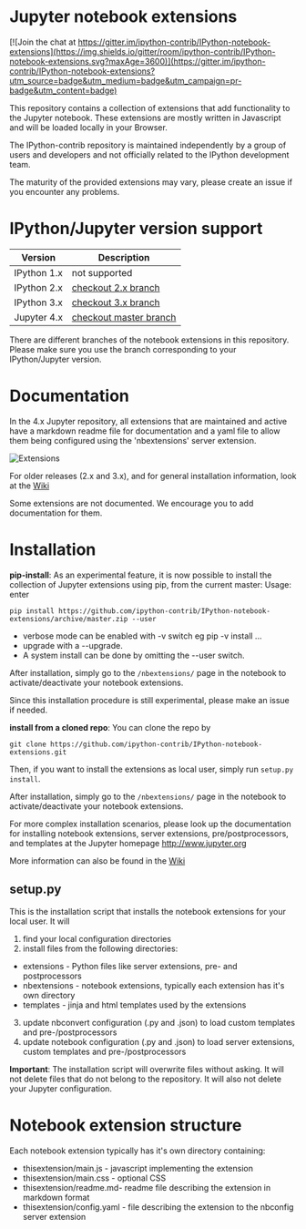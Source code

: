 Jupyter notebook extensions
===========================

[![Join the chat at https://gitter.im/ipython-contrib/IPython-notebook-extensions](https://img.shields.io/gitter/room/ipython-contrib/IPython-notebook-extensions.svg?maxAge=3600)](https://gitter.im/ipython-contrib/IPython-notebook-extensions?utm_source=badge&utm_medium=badge&utm_campaign=pr-badge&utm_content=badge)

This repository contains a collection of extensions that add functionality to the Jupyter notebook.
These extensions are mostly written in Javascript and will be loaded locally in your Browser.

The IPython-contrib repository is maintained independently by a group of users and developers and not officially related
 to the IPython development team.

The maturity of the provided extensions may vary, please create an issue if you encounter any problems.


IPython/Jupyter version support
===============================

| Version     | Description                                                                                    |
|-------------|------------------------------------------------------------------------------------------------|
| IPython 1.x | not supported                                                                                  |
| IPython 2.x | [checkout 2.x branch](https://github.com/ipython-contrib/IPython-notebook-extensions/tree/2.x) |
| IPython 3.x | [checkout 3.x branch](https://github.com/ipython-contrib/IPython-notebook-extensions/tree/3.x) |
| Jupyter 4.x | [checkout master branch](https://github.com/ipython-contrib/IPython-notebook-extensions/)      |

There are different branches of the notebook extensions in this repository.
Please make sure you use the branch corresponding to your IPython/Jupyter version.


Documentation
=============

In the 4.x Jupyter repository, all extensions that are maintained and active have a markdown readme file for
documentation and a yaml file to allow them being configured using the 'nbextensions' server extension.

![Extensions](nbextensions/config/icon.png)

For older releases (2.x and 3.x), and for general installation information, look at the [Wiki](https://github.com/ipython-contrib/IPython-notebook-extensions/wiki)

Some extensions are not documented. We encourage you to add documentation for them.


Installation
============

**pip-install**: As an experimental feature, it is now possible to install the collection of Jupyter extensions using pip, from the current master:
Usage: enter
```
pip install https://github.com/ipython-contrib/IPython-notebook-extensions/archive/master.zip --user
```
- verbose mode can be enabled with -v switch eg pip -v install ...
- upgrade with a --upgrade.
- A system install can be done by omitting the --user switch.

After installation, simply go to the `/nbextensions/` page in the notebook to activate/deactivate  your notebook extensions.

Since this installation procedure is still experimental, please make an issue if needed.

**install from a cloned repo**:
You can clone the repo by
```
git clone https://github.com/ipython-contrib/IPython-notebook-extensions.git
```
Then, if you want to install the extensions as local user, simply run `setup.py install`.

After installation, simply go to the `/nbextensions/` page in the notebook to activate/deactivate  your notebook extensions.

For more complex installation scenarios, please look up the documentation for installing notebook extensions,
server extensions, pre/postprocessors, and templates at the Jupyter homepage http://www.jupyter.org

More information can also be found in the [Wiki](https://github.com/ipython-contrib/IPython-notebook-extensions/wiki)


setup.py
--------

This is the installation script that installs the notebook extensions for your local user.
It will
 1. find your local configuration directories
 2. install files from the following directories:
   * extensions - Python files like server extensions, pre- and postprocessors
   * nbextensions - notebook extensions, typically each extension has it's own directory
   * templates - jinja and html templates used by the extensions
 3. update nbconvert configuration (.py and .json) to load custom templates and pre-/postprocessors
 4. update notebook configuration (.py and .json) to load server extensions, custom templates and pre-/postprocessors

**Important**: The installation script will overwrite files without asking. It will not delete files that do not belong
 to the repository. It will also not delete your Jupyter configuration.


Notebook extension structure
============================

Each notebook extension typically has it's own directory containing:
 * thisextension/main.js - javascript implementing the extension
 * thisextension/main.css - optional CSS
 * thisextension/readme.md- readme file describing the extension in markdown format
 * thisextension/config.yaml - file describing the extension to the nbconfig server extension

